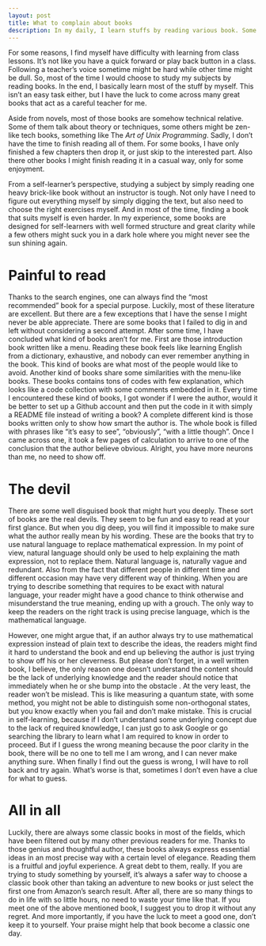 ```yaml
---
layout: post
title: What to complain about books
description: In my daily, I learn stuffs by reading various book. Some of these books are good for self-learners while the others are just misleading. 
---
```

For some reasons, I find myself have difficulty with learning from class
lessons. It’s not like you have a quick forward or play back button in a
class. Following a teacher’s voice sometime might be hard while other
time might be dull. So, most of the time I would choose to study my
subjects by reading books. In the end, I basically learn most of the
stuff by myself. This isn’t an easy task either, but I have the luck to
come across many great books that act as a careful teacher for me.

Aside from novels, most of those books are somehow technical relative.
Some of them talk about theory or techniques, some others might be
zen-like tech books, something like The *Art of Unix Programming*.
Sadly, I don’t have the time to finish reading all of them. For some
books, I have only finished a few chapters then drop it, or just skip to
the interested part. Also there other books I might finish reading it in
a casual way, only for some enjoyment.

From a self-learner’s perspective, studying a subject by simply reading
one heavy brick-like book without an instructor is tough. Not only have
I need to figure out everything myself by simply digging the text, but
also need to choose the right exercises myself. And in most of the time,
finding a book that suits myself is even harder. In my experience, some
books are designed for self-learners with well formed structure and
great clarity while a few others might suck you in a dark hole where you
might never see the sun shining again.

Painful to read
===============

Thanks to the search engines, one can always find the “most recommended”
book for a special purpose. Luckily, most of these literature are
excellent. But there are a few exceptions that I have the sense I might
never be able appreciate. There are some books that I failed to dig in
and left without considering a second attempt. After some time, I have
concluded what kind of books aren’t for me. First are those introduction
book written like a menu. Reading these book feels like learning English
from a dictionary, exhaustive, and nobody can ever remember anything in
the book. This kind of books are what most of the people would like to
avoid. Another kind of books share some similarities with the menu-like
books. These books contains tons of codes with few explanation, which
looks like a code collection with some comments embedded in it. Every
time I encountered these kind of books, I got wonder if I were the
author, would it be better to set up a Github account and then put the
code in it with simply a README file instead of writing a book? A
complete different kind is those books written only to show how smart
the author is. The whole book is filled with phrases like “it’s easy to
see”, “obviously”, “with a little though”. Once I came across one, it
took a few pages of calculation to arrive to one of the conclusion that
the author believe obvious. Alright, you have more neurons than me, no
need to show off.

The devil
=========

There are some well disguised book that might hurt you deeply. These
sort of books are the real devils. They seem to be fun and easy to read
at your first glance. But when you dig deep, you will find it impossible
to make sure what the author really mean by his wording. These are the
books that try to use natural language to replace mathematical
expression. In my point of view, natural language should only be used to
help explaining the math expression, not to replace them. Natural
language is, naturally vague and redundant. Also from the fact that
different people in different time and different occasion may have very
different way of thinking. When you are trying to describe something
that requires to be exact with natural language, your reader might have
a good chance to think otherwise and misunderstand the true meaning,
ending up with a grouch. The only way to keep the readers on the right
track is using precise language, which is the mathematical language.

However, one might argue that, if an author always try to use
mathematical expression instead of plain text to describe the ideas, the
readers might find it hard to understand the book and end up believing
the author is just trying to show off his or her cleverness. But please
don’t forget, in a well written book, I believe, the only reason one
doesn’t understand the content should be the lack of underlying
knowledge and the reader should notice that immediately when he or she
bump into the obstacle . At the very least, the reader won’t be mislead.
This is like measuring a quantum state, with some method, you might not
be able to distinguish some non-orthogonal states, but you know exactly
when you fail and don’t make mistake. This is crucial in self-learning,
because if I don’t understand some underlying concept due to the lack of
required knowledge, I can just go to ask Google or go searching the
library to learn what I am required to know in order to proceed. But if
I guess the wrong meaning because the poor clarity in the book, there
will be no one to tell me I am wrong, and I can never make anything
sure. When finally I find out the guess is wrong, I will have to roll
back and try again. What’s worse is that, sometimes I don’t even have a
clue for what to guess.

All in all
==========

Luckily, there are always some classic books in most of the fields,
which have been filtered out by many other previous readers for me.
Thanks to those genius and thoughtful author, these books always express
essential ideas in an most precise way with a certain level of elegance.
Reading them is a fruitful and joyful experience. A great debt to them,
really. If you are trying to study something by yourself, it’s always a
safer way to choose a classic book other than taking an adventure to new
books or just select the first one from Amazon’s search result. After
all, there are so many things to do in life with so little hours, no
need to waste your time like that. If you meet one of the above
mentioned book, I suggest you to drop it without any regret. And more
importantly, if you have the luck to meet a good one, don’t keep it to
yourself. Your praise might help that book become a classic one day.
